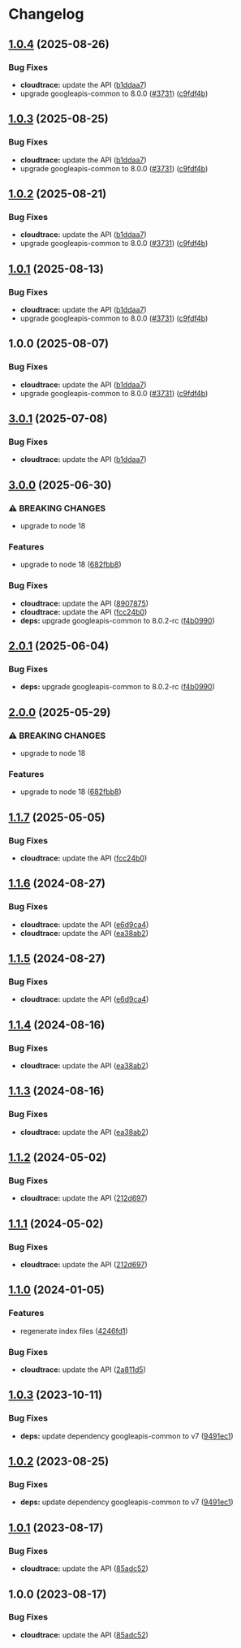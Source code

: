 # Changelog

## [1.0.4](https://github.com/googleapis/google-api-nodejs-client/compare/cloudtrace-v1.0.3...cloudtrace-v1.0.4) (2025-08-26)


### Bug Fixes

* **cloudtrace:** update the API ([b1ddaa7](https://github.com/googleapis/google-api-nodejs-client/commit/b1ddaa798a22c3ceb56461fce00da0f6d095665a))
* upgrade googleapis-common to 8.0.0  ([#3731](https://github.com/googleapis/google-api-nodejs-client/issues/3731)) ([c9fdf4b](https://github.com/googleapis/google-api-nodejs-client/commit/c9fdf4b34d6c9bcf608eee35dd281d4680be9797))

## [1.0.3](https://github.com/googleapis/google-api-nodejs-client/compare/cloudtrace-v1.0.2...cloudtrace-v1.0.3) (2025-08-25)


### Bug Fixes

* **cloudtrace:** update the API ([b1ddaa7](https://github.com/googleapis/google-api-nodejs-client/commit/b1ddaa798a22c3ceb56461fce00da0f6d095665a))
* upgrade googleapis-common to 8.0.0  ([#3731](https://github.com/googleapis/google-api-nodejs-client/issues/3731)) ([c9fdf4b](https://github.com/googleapis/google-api-nodejs-client/commit/c9fdf4b34d6c9bcf608eee35dd281d4680be9797))

## [1.0.2](https://github.com/googleapis/google-api-nodejs-client/compare/cloudtrace-v1.0.1...cloudtrace-v1.0.2) (2025-08-21)


### Bug Fixes

* **cloudtrace:** update the API ([b1ddaa7](https://github.com/googleapis/google-api-nodejs-client/commit/b1ddaa798a22c3ceb56461fce00da0f6d095665a))
* upgrade googleapis-common to 8.0.0  ([#3731](https://github.com/googleapis/google-api-nodejs-client/issues/3731)) ([c9fdf4b](https://github.com/googleapis/google-api-nodejs-client/commit/c9fdf4b34d6c9bcf608eee35dd281d4680be9797))

## [1.0.1](https://github.com/googleapis/google-api-nodejs-client/compare/cloudtrace-v1.0.0...cloudtrace-v1.0.1) (2025-08-13)


### Bug Fixes

* **cloudtrace:** update the API ([b1ddaa7](https://github.com/googleapis/google-api-nodejs-client/commit/b1ddaa798a22c3ceb56461fce00da0f6d095665a))
* upgrade googleapis-common to 8.0.0  ([#3731](https://github.com/googleapis/google-api-nodejs-client/issues/3731)) ([c9fdf4b](https://github.com/googleapis/google-api-nodejs-client/commit/c9fdf4b34d6c9bcf608eee35dd281d4680be9797))

## 1.0.0 (2025-08-07)


### Bug Fixes

* **cloudtrace:** update the API ([b1ddaa7](https://github.com/googleapis/google-api-nodejs-client/commit/b1ddaa798a22c3ceb56461fce00da0f6d095665a))
* upgrade googleapis-common to 8.0.0  ([#3731](https://github.com/googleapis/google-api-nodejs-client/issues/3731)) ([c9fdf4b](https://github.com/googleapis/google-api-nodejs-client/commit/c9fdf4b34d6c9bcf608eee35dd281d4680be9797))

## [3.0.1](https://github.com/googleapis/google-api-nodejs-client/compare/cloudtrace-v3.0.0...cloudtrace-v3.0.1) (2025-07-08)


### Bug Fixes

* **cloudtrace:** update the API ([b1ddaa7](https://github.com/googleapis/google-api-nodejs-client/commit/b1ddaa798a22c3ceb56461fce00da0f6d095665a))

## [3.0.0](https://github.com/googleapis/google-api-nodejs-client/compare/cloudtrace-v2.0.1...cloudtrace-v3.0.0) (2025-06-30)


### ⚠ BREAKING CHANGES

* upgrade to node 18

### Features

* upgrade to node 18 ([682fbb8](https://github.com/googleapis/google-api-nodejs-client/commit/682fbb869189ae92b3e9a194d37d0548af0c1f92))


### Bug Fixes

* **cloudtrace:** update the API ([8907875](https://github.com/googleapis/google-api-nodejs-client/commit/89078753cac41a59a48146bdf582828cacddf605))
* **cloudtrace:** update the API ([fcc24b0](https://github.com/googleapis/google-api-nodejs-client/commit/fcc24b02f2fd7829693a0b422d817472378f8e03))
* **deps:** upgrade googleapis-common to 8.0.2-rc ([f4b0990](https://github.com/googleapis/google-api-nodejs-client/commit/f4b099071040cfbcfe4a2e7d487d45ee93b369e0))

## [2.0.1](https://github.com/googleapis/google-api-nodejs-client/compare/cloudtrace-v2.0.0...cloudtrace-v2.0.1) (2025-06-04)


### Bug Fixes

* **deps:** upgrade googleapis-common to 8.0.2-rc ([f4b0990](https://github.com/googleapis/google-api-nodejs-client/commit/f4b099071040cfbcfe4a2e7d487d45ee93b369e0))

## [2.0.0](https://github.com/googleapis/google-api-nodejs-client/compare/cloudtrace-v1.1.7...cloudtrace-v2.0.0) (2025-05-29)


### ⚠ BREAKING CHANGES

* upgrade to node 18

### Features

* upgrade to node 18 ([682fbb8](https://github.com/googleapis/google-api-nodejs-client/commit/682fbb869189ae92b3e9a194d37d0548af0c1f92))

## [1.1.7](https://github.com/googleapis/google-api-nodejs-client/compare/cloudtrace-v1.1.6...cloudtrace-v1.1.7) (2025-05-05)


### Bug Fixes

* **cloudtrace:** update the API ([fcc24b0](https://github.com/googleapis/google-api-nodejs-client/commit/fcc24b02f2fd7829693a0b422d817472378f8e03))

## [1.1.6](https://github.com/googleapis/google-api-nodejs-client/compare/cloudtrace-v1.1.5...cloudtrace-v1.1.6) (2024-08-27)


### Bug Fixes

* **cloudtrace:** update the API ([e6d9ca4](https://github.com/googleapis/google-api-nodejs-client/commit/e6d9ca416645e58b93b41b462f96875d8316687c))
* **cloudtrace:** update the API ([ea38ab2](https://github.com/googleapis/google-api-nodejs-client/commit/ea38ab2b860107ac10f0df0c9081c9d69a7df3d3))

## [1.1.5](https://github.com/googleapis/google-api-nodejs-client/compare/cloudtrace-v1.1.4...cloudtrace-v1.1.5) (2024-08-27)


### Bug Fixes

* **cloudtrace:** update the API ([e6d9ca4](https://github.com/googleapis/google-api-nodejs-client/commit/e6d9ca416645e58b93b41b462f96875d8316687c))

## [1.1.4](https://github.com/googleapis/google-api-nodejs-client/compare/cloudtrace-v1.1.3...cloudtrace-v1.1.4) (2024-08-16)


### Bug Fixes

* **cloudtrace:** update the API ([ea38ab2](https://github.com/googleapis/google-api-nodejs-client/commit/ea38ab2b860107ac10f0df0c9081c9d69a7df3d3))

## [1.1.3](https://github.com/googleapis/google-api-nodejs-client/compare/cloudtrace-v1.1.2...cloudtrace-v1.1.3) (2024-08-16)


### Bug Fixes

* **cloudtrace:** update the API ([ea38ab2](https://github.com/googleapis/google-api-nodejs-client/commit/ea38ab2b860107ac10f0df0c9081c9d69a7df3d3))

## [1.1.2](https://github.com/googleapis/google-api-nodejs-client/compare/cloudtrace-v1.1.1...cloudtrace-v1.1.2) (2024-05-02)


### Bug Fixes

* **cloudtrace:** update the API ([212d697](https://github.com/googleapis/google-api-nodejs-client/commit/212d697a0e2654ba1bb8f2775bf039b57be3a6cd))

## [1.1.1](https://github.com/googleapis/google-api-nodejs-client/compare/cloudtrace-v1.1.0...cloudtrace-v1.1.1) (2024-05-02)


### Bug Fixes

* **cloudtrace:** update the API ([212d697](https://github.com/googleapis/google-api-nodejs-client/commit/212d697a0e2654ba1bb8f2775bf039b57be3a6cd))

## [1.1.0](https://github.com/googleapis/google-api-nodejs-client/compare/cloudtrace-v1.0.3...cloudtrace-v1.1.0) (2024-01-05)


### Features

* regenerate index files ([4246fd1](https://github.com/googleapis/google-api-nodejs-client/commit/4246fd1c6484dac0d636d48a2dfcbfcbb2668702))


### Bug Fixes

* **cloudtrace:** update the API ([2a811d5](https://github.com/googleapis/google-api-nodejs-client/commit/2a811d5fe82adc2795ce7015e5eeae258b11458d))

## [1.0.3](https://github.com/googleapis/google-api-nodejs-client/compare/cloudtrace-v1.0.2...cloudtrace-v1.0.3) (2023-10-11)


### Bug Fixes

* **deps:** update dependency googleapis-common to v7 ([9491ec1](https://github.com/googleapis/google-api-nodejs-client/commit/9491ec1cdc3c413e7d73edcfcd59cf5c28a7c855))

## [1.0.2](https://github.com/googleapis/google-api-nodejs-client/compare/cloudtrace-v1.0.1...cloudtrace-v1.0.2) (2023-08-25)


### Bug Fixes

* **deps:** update dependency googleapis-common to v7 ([9491ec1](https://github.com/googleapis/google-api-nodejs-client/commit/9491ec1cdc3c413e7d73edcfcd59cf5c28a7c855))

## [1.0.1](https://github.com/googleapis/google-api-nodejs-client/compare/cloudtrace-v1.0.0...cloudtrace-v1.0.1) (2023-08-17)


### Bug Fixes

* **cloudtrace:** update the API ([85adc52](https://github.com/googleapis/google-api-nodejs-client/commit/85adc528149837510e2032822cd925fa43a36779))

## 1.0.0 (2023-08-17)


### Bug Fixes

* **cloudtrace:** update the API ([85adc52](https://github.com/googleapis/google-api-nodejs-client/commit/85adc528149837510e2032822cd925fa43a36779))

